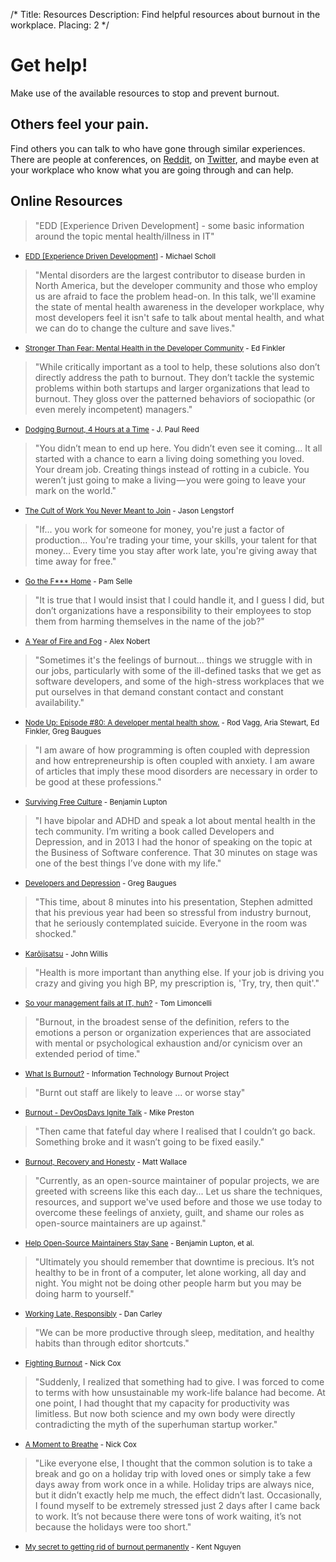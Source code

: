 /*
Title: Resources
Description: Find helpful resources about burnout in the workplace.
Placing: 2
*/

# Get help!
Make use of the available resources to stop and prevent burnout.

## Others feel your pain.
Find others you can talk to who have gone through similar experiences. There are people at conferences, on <a href="http://www.reddit.com/r/sysadmin/search?q=burnout&sort=top&restrict_sr=on" target="_blank">Reddit</a>, on <a href="https://twitter.com/search?q=burnout&src=typd" target="_blank">Twitter</a>, and maybe even at your workplace who know what you are going through and can help.

## Online Resources

> "EDD [Experience Driven Development] - some basic information around the topic mental health/illness in IT"
- <small>[EDD [Experience Driven Development]](https://speakerdeck.com/mischosch/developers-mental-health) - Michael Scholl</small>

> "Mental disorders are the largest contributor to disease burden in North America, but the developer community and those who employ us are afraid to face the problem head-on. In this talk, we'll examine the state of mental health awareness in the developer workplace, why most developers feel it isn't safe to talk about mental health, and what we can do to change the culture and save lives."
- <small>[Stronger Than Fear: Mental Health in the Developer Community](https://github.com/cascadiajs/2015.cascadiajs.com/issues/228) - Ed Finkler</small>

> "While critically important as a tool to help, these solutions also don’t directly address the path to burnout. They don’t tackle the systemic problems within both startups and larger organizations that lead to burnout. They gloss over the patterned behaviors of sociopathic (or even merely incompetent) managers."
- <small>[Dodging Burnout, 4 Hours at a Time](https://medium.com/@jpaulreed/dodging-burnout-4-hours-at-a-time-965f1921e6a2) - J. Paul Reed</small>

> "You didn’t mean to end up here. You didn’t even see it coming... It all started with a chance to earn a living doing something you loved. Your dream job. Creating things instead of rotting in a cubicle. You weren’t just going to make a living — you were going to leave your mark on the world."
- <small>[The Cult of Work You Never Meant to Join](http://lengstorf.com/overkill-cult/?utm_source=burnout-io) - Jason Lengstorf</small>

> "If... you work for someone for money, you're just a factor of production... You're trading your time, your skills, your talent for that money... Every time you stay after work late, you're giving away that time away for free."
- <small>[Go the F*** Home](https://www.youtube.com/watch?v=YBoS-svKdgs) - Pam Selle</small>

> "It is true that I would insist that I could handle it, and I guess I did, but don’t organizations have a responsibility to their employees to stop them from harming themselves in the name of the job?"
- <small>[A Year of Fire and Fog](https://medium.com/@nobert/a-year-of-fire-and-fog-2c68f90c74e4) - Alex Nobert</small>

> "Sometimes it's the feelings of burnout... things we struggle with in our jobs, particularly with some of the ill-defined tasks that we get as software developers, and some of the high-stress workplaces that we put ourselves in that demand constant contact and constant availability."
- <small>[Node Up: Episode #80: A developer mental health show.](http://nodeup.com/eighty) - Rod Vagg, Aria Stewart, Ed Finkler, Greg Baugues</small>

> "I am aware of how programming is often coupled with depression and how entrepreneurship is often coupled with anxiety. I am aware of articles that imply these mood disorders are necessary in order to be good at these professions."
- <small>[Surviving Free Culture](https://medium.com/@balupton/surviving-free-culture-f99b39ceb059) - Benjamin Lupton</small>

> "I have bipolar and ADHD and speak a lot about mental health in the tech community. I’m writing a book called Developers and Depression, and in 2013 I had the honor of speaking on the topic at the Business of Software conference. That 30 minutes on stage was one of the best things I’ve done with my life."
- <small>[Developers and Depression](http://baugues.com/depression) - Greg Baugues</small>

> "This time, about 8 minutes into his presentation, Stephen admitted that his previous year had been so stressful from industry burnout, that he seriously contemplated suicide.  Everyone in the room was shocked."
- <small>[Karōjisatsu](http://itrevolution.com/karojisatsu/) - John Willis</small>

> "Health is more important than anything else. If your job is driving you crazy and giving you high BP, my prescription is, 'Try, try, then quit'."
- <small>[So your management fails at IT, huh?](http://everythingsysadmin.com/2013/08/let-failures-fail.html) - Tom Limoncelli</small>

> "Burnout, in the broadest sense of the definition, refers to the emotions a person or organization experiences that are associated with mental or psychological exhaustion and/or cynicism over an extended period of time."
- <small>[What Is Burnout?](http://www.itburnout.org/what-is-burnout/) - Information Technology Burnout Project</small>

> "Burnt out staff are likely to leave ... or worse stay"
- <small>[Burnout - DevOpsDays Ignite Talk](http://vimeo.com/79378532) - Mike Preston</small>

> "Then came that fateful day where I realised that I couldn’t go back.  Something broke and it wasn’t going to be fixed easily."
- <small>[Burnout, Recovery and Honesty](http://doics.co/2013/11/12/burnout-recovery-and-honesty/) - Matt Wallace</small>

> "Currently, as an open-source maintainer of popular projects, we are greeted with screens like this each day... Let us share the techniques, resources, and support we've used before and those we use today to overcome these feelings of anxiety, guilt, and shame our roles as open-source maintainers are up against."
- <small>[Help Open-Source Maintainers Stay Sane](https://github.com/isaacs/github/issues/167) - Benjamin Lupton, et al.</small>

> "Ultimately you should remember that downtime is precious. It’s not healthy to be in front of a computer, let alone working, all day and night. You might not be doing other people harm but you may be doing harm to yourself."
- <small>[Working Late, Responsibly](http://dan.carley.co/blog/2014/05/21/working-late-responsibly/) - Dan Carley</small>

> "We can be more productive through sleep, meditation, and healthy habits than through editor shortcuts."
- <small>[Fighting Burnout](http://confreaks.com/videos/2621-btvruby2013-fighting-burnout-incorporating-rest-into-the-software-development-workflow) - Nick Cox</small>

> "Suddenly, I realized that something had to give. I was forced to come to terms with how unsustainable my work-life balance had become. At one point, I had thought that my capacity for productivity was limitless. But now both science and my own body were directly contradicting the myth of the superhuman startup worker."
- <small>[A Moment to Breathe](http://alistapart.com/article/a-moment-to-breathe) - Nick Cox</small>

> "Like everyone else, I thought that the common solution is to take a break and go on a holiday trip with loved ones or simply take a few days away from work once in a while. Holiday trips are always nice, but it didn’t exactly help me much, the effect didn’t last. Occasionally, I found myself to be extremely stressed just 2 days after I came back to work. It’s not because there were tons of work waiting, it’s not because the holidays were too short."
- <small>[My secret to getting rid of burnout permanently](http://kentnguyen.com/personal/getting-rid-burnouts/) - Kent Nguyen</small>
